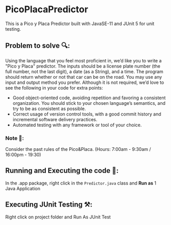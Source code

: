 # PicoPlacaPredictor
 This is a Pico y Placa Predictor built with JavaSE-11 and JUnit 5 for unit testing.
 
 ## Problem to solve 🔍:
 
Using the language that you feel most proficient in, we’d like you to write a "Pico y Placa" predictor. The inputs should be a license plate number (the full number, not the last digit), a date (as a String), and a time. The program should return whether or not that car can be on the road. You may use any input and output method you prefer. Although it is not required, we’d love to see the following in your code for extra points:
* Good object-oriented code, avoiding repetition and favoring a consistent organization. You should stick to your chosen language’s semantics, and try to be as   consistent as possible.
* Correct usage of version control tools, with a good commit history and incremental software delivery practices.
* Automated testing with any framework or tool of your choice.

### Note 📝: 

Consider the past rules of the Pico&Placa. (Hours: 7:00am - 9:30am / 16:00pm - 19:30)

## Running and Executing the code 🚀:

In the .app package, right click in the `Predictor.java` class and **Run as** 1 Java Application

## Executing JUnit Testing ⚒:

Right click on project folder and Run As JUnit Test
